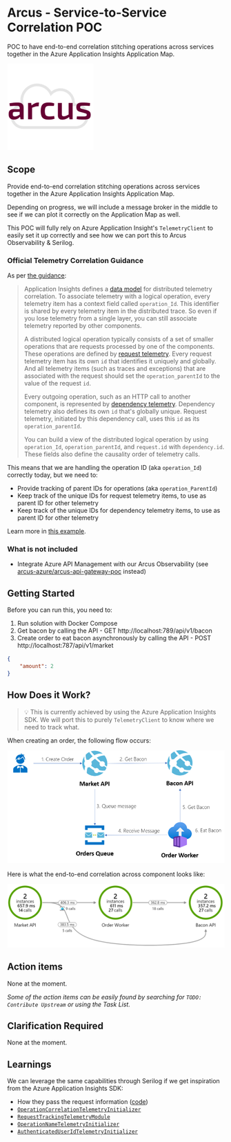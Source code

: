 # Arcus - Service-to-Service Correlation POC

POC to have end-to-end correlation stitching operations across services together in the Azure Application Insights Application Map.

![Arcus](https://raw.githubusercontent.com/arcus-azure/arcus/master/media/arcus.png)

## Scope

Provide end-to-end correlation stitching operations across services together in the Azure Application Insights Application Map.

Depending on progress, we will include a message broker in the middle to see if we can plot it correctly on the Application Map as well.

This POC will fully rely on Azure Application Insight's `TelemetryClient` to easily set it up correctly and see how we can port this to Arcus Observability & Serilog.

### Official Telemetry Correlation Guidance

As per [the guidance](https://docs.microsoft.com/en-us/azure/azure-monitor/app/correlation#data-model-for-telemetry-correlation):

> Application Insights defines a [data model](../../azure-monitor/app/data-model.md) for distributed telemetry correlation. To associate telemetry with a logical operation, every telemetry item has a context field called `operation_Id`. This identifier is shared by every telemetry item in the distributed trace. So even if you lose telemetry from a single layer, you can still associate telemetry reported by other components.
> 
> A distributed logical operation typically consists of a set of smaller operations that are requests processed by one of the components. These operations are defined by [request telemetry](../../azure-monitor/app/data-model-request-telemetry.md). Every request telemetry item has its own `id` that identifies it uniquely and globally. And all telemetry items (such as traces and exceptions) that are associated with the request should set the `operation_parentId` to the value of the request `id`.
> 
> Every outgoing operation, such as an HTTP call to another component, is represented by [dependency telemetry](../../azure-monitor/app/data-model-dependency-telemetry.md). Dependency telemetry also defines its own `id` that's globally unique. Request telemetry, initiated by this dependency call, uses this `id` as its `operation_parentId`.
> 
> You can build a view of the distributed logical operation by using `operation_Id`, `operation_parentId`, and `request.id` with `dependency.id`. These fields also define the causality order of telemetry calls.

This means that we are handling the operation ID (aka `operation_Id`) correctly today, but we need to:

- Provide tracking of parent IDs for operations (aka `operation_ParentId`)
- Keep track of the unique IDs for request telemetry items, to use as parent ID for other telemetry
- Keep track of the unique IDs for dependency telemetry items, to use as parent ID for other telemetry

Learn more in [this example](https://docs.microsoft.com/en-us/azure/azure-monitor/app/correlation#example).

### What is not included

- Integrate Azure API Management with our Arcus Observability (see [arcus-azure/arcus-api-gateway-poc](https://github.com/arcus-azure/arcus-api-gateway-poc) instead)

## Getting Started

Before you can run this, you need to:

1. Run solution with Docker Compose
2. Get bacon by calling the API - GET http://localhost:789/api/v1/bacon
3. Create order to eat bacon asynchronously by calling the API - POST http://localhost:787/api/v1/market
```json
{
    "amount": 2
}
```

## How Does it Work?

> 💡 This is currently achieved by using the Azure Application Insights SDK.
>    We will port this to purely `TelemetryClient` to know where we need to track what.

When creating an order, the following flow occurs:

![](media/how-it-works.png)

Here is what the end-to-end correlation across component looks like:

![](media/end-to-end-correlation.png)

## Action items

None at the moment.

_Some of the action items can be easily found by searching for `TODO: Contribute Upstream` or using the Task List._

## Clarification Required

None at the moment.

## Learnings

We can leverage the same capabilities through Serilog if we get inspiration from the Azure Application Insights SDK:

- How they pass the request information ([code](https://github.com/microsoft/ApplicationInsights-dotnet/blob/develop/WEB/Src/Web/Web/HttpContextExtension.cs#L16))
- [`OperationCorrelationTelemetryInitializer`](https://github.com/microsoft/ApplicationInsights-dotnet/blob/develop/WEB/Src/Web/Web/OperationCorrelationTelemetryInitializer.cs)
- [`RequestTrackingTelemetryModule`](https://github.com/microsoft/ApplicationInsights-dotnet/blob/develop/WEB/Src/Web/Web/RequestTrackingTelemetryModule.cs)
- [`OperationNameTelemetryInitializer`](https://github.com/microsoft/ApplicationInsights-dotnet/blob/develop/WEB/Src/Web/Web/OperationNameTelemetryInitializer.cs)
- [`AuthenticatedUserIdTelemetryInitializer`](https://github.com/microsoft/ApplicationInsights-dotnet/blob/develop/WEB/Src/Web/Web/AuthenticatedUserIdTelemetryInitializer.cs)
